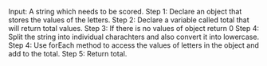 Input: A string which needs to be scored.
Step 1: Declare an object that stores the values of the letters.
Step 2: Declare a variable called total that will return total values.
Step 3: If there is no values of object return 0
Step 4: Split the string into individual charachters and also convert it into lowercase.
Step 4: Use forEach method to access the values of letters in the object and add to the total.
Step 5: Return total.